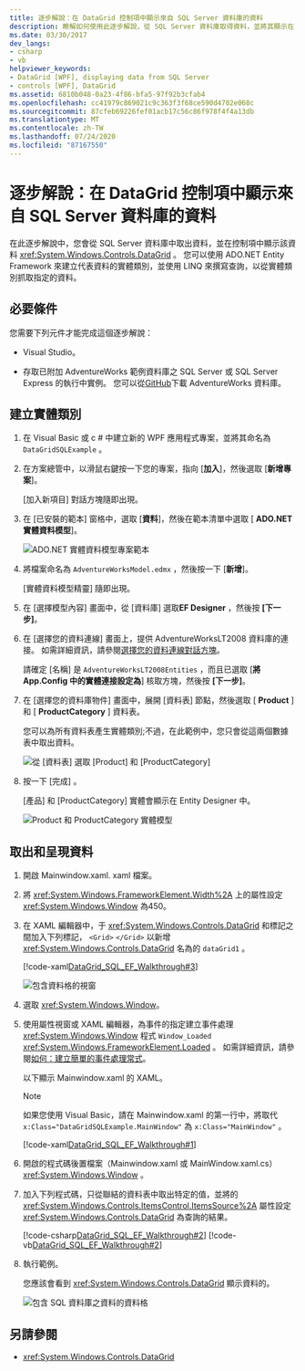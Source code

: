 ```yaml
---
title: 逐步解說：在 DataGrid 控制項中顯示來自 SQL Server 資料庫的資料
description: 瞭解如何使用此逐步解說，從 SQL Server 資料庫取得資料，並將其顯示在 Windows Presentation Foundation DataGrid 控制項中。
ms.date: 03/30/2017
dev_langs:
- csharp
- vb
helpviewer_keywords:
- DataGrid [WPF], displaying data from SQL Server
- controls [WPF], DataGrid
ms.assetid: 6810b048-0a23-4f86-bfa5-97f92b3cfab4
ms.openlocfilehash: cc41979c869021c9c363f3f68ce590d4702e068c
ms.sourcegitcommit: 87cfeb69226fef01acb17c56c86f978f4f4a13db
ms.translationtype: MT
ms.contentlocale: zh-TW
ms.lasthandoff: 07/24/2020
ms.locfileid: "87167550"
---
```

# <a name="walkthrough-display-data-from-a-sql-server-database-in-a-datagrid-control"></a>逐步解說：在 DataGrid 控制項中顯示來自 SQL Server 資料庫的資料

在此逐步解說中，您會從 SQL Server 資料庫中取出資料，並在控制項中顯示該資料 <xref:System.Windows.Controls.DataGrid> 。 您可以使用 ADO.NET Entity Framework 來建立代表資料的實體類別，並使用 LINQ 來撰寫查詢，以從實體類別抓取指定的資料。

## <a name="prerequisites"></a>必要條件

您需要下列元件才能完成這個逐步解說：

- Visual Studio。

- 存取已附加 AdventureWorks 範例資料庫之 SQL Server 或 SQL Server Express 的執行中實例。 您可以從[GitHub](https://github.com/Microsoft/sql-server-samples/releases)下載 AdventureWorks 資料庫。

## <a name="create-entity-classes"></a>建立實體類別

1. 在 Visual Basic 或 c # 中建立新的 WPF 應用程式專案，並將其命名為 `DataGridSQLExample` 。

2. 在方案總管中，以滑鼠右鍵按一下您的專案，指向 [**加入**]，然後選取 [**新增專案**]。

     [加入新項目] 對話方塊隨即出現。

3. 在 [已安裝的範本] 窗格中，選取 [**資料**]，然後在範本清單中選取 [ **ADO.NET 實體資料模型**]。

     ![ADO.NET 實體資料模型專案範本](../../wcf/feature-details/media/ado-net-entity-data-model-item-template.png)

4. 將檔案命名為 `AdventureWorksModel.edmx` ，然後按一下 [**新增**]。

     [實體資料模型精靈] 隨即出現。

5. 在 [選擇模型內容] 畫面中，從 [資料庫] 選取**EF Designer** ，然後按 **[下一步]**。

6. 在 [選擇您的資料連線] 畫面上，提供 AdventureWorksLT2008 資料庫的連接。 如需詳細資訊，請參閱[選擇您的資料連線對話方塊](https://docs.microsoft.com/previous-versions/dotnet/netframework-4.0/bb399244(v=vs.100))。

    請確定 [名稱] 是 `AdventureWorksLT2008Entities` ，而且已選取 [**將 App.Config 中的實體連接設定為**] 核取方塊，然後按 **[下一步]**。

7. 在 [選擇您的資料庫物件] 畫面中，展開 [資料表] 節點，然後選取 [ **Product** ] 和 [ **ProductCategory** ] 資料表。

     您可以為所有資料表產生實體類別;不過，在此範例中，您只會從這兩個數據表中取出資料。

     ![從 [資料表] 選取 [Product] 和 [ProductCategory]](./media/datagrid-sql-ef-step4.png "DataGrid_SQL_EF_Step4")

8. 按一下 [完成] 。

     [產品] 和 [ProductCategory] 實體會顯示在 Entity Designer 中。

     ![Product 和 ProductCategory 實體模型](./media/datagrid-sql-ef-step5.png "DataGrid_SQL_EF_Step5")

## <a name="retrieve-and-present-the-data"></a>取出和呈現資料

1. 開啟 Mainwindow.xaml. xaml 檔案。

2. 將 <xref:System.Windows.FrameworkElement.Width%2A> 上的屬性設定 <xref:System.Windows.Window> 為450。

3. 在 XAML 編輯器中，于 <xref:System.Windows.Controls.DataGrid> 和標記之間加入下列標記， `<Grid>` `</Grid>` 以新增 <xref:System.Windows.Controls.DataGrid> 名為的 `dataGrid1` 。

     [!code-xaml[DataGrid_SQL_EF_Walkthrough#3](~/samples/snippets/csharp/VS_Snippets_Wpf/DataGrid_SQL_EF_Walkthrough/CS/MainWindow.xaml#3)]

     ![包含資料格的視窗](./media/datagrid-sql-ef-step6.png "DataGrid_SQL_EF_Step6")

4. 選取 <xref:System.Windows.Window>。

5. 使用屬性視窗或 XAML 編輯器，為事件的指定建立事件處理 <xref:System.Windows.Window> 程式 `Window_Loaded` <xref:System.Windows.FrameworkElement.Loaded> 。 如需詳細資訊，請參閱[如何：建立簡單的事件處理常式](https://docs.microsoft.com/previous-versions/visualstudio/visual-studio-2010/bb675300(v=vs.100))。

     以下顯示 Mainwindow.xaml 的 XAML。

    > [!NOTE]
    > 如果您使用 Visual Basic，請在 Mainwindow.xaml 的第一行中，將取代 `x:Class="DataGridSQLExample.MainWindow"` 為 `x:Class="MainWindow"` 。

     [!code-xaml[DataGrid_SQL_EF_Walkthrough#1](~/samples/snippets/csharp/VS_Snippets_Wpf/DataGrid_SQL_EF_Walkthrough/CS/MainWindow.xaml#1)]

6. 開啟的程式碼後置檔案（Mainwindow.xaml 或 MainWindow.xaml.cs） <xref:System.Windows.Window> 。

7. 加入下列程式碼，只從聯結的資料表中取出特定的值，並將的 <xref:System.Windows.Controls.ItemsControl.ItemsSource%2A> 屬性設定 <xref:System.Windows.Controls.DataGrid> 為查詢的結果。

     [!code-csharp[DataGrid_SQL_EF_Walkthrough#2](~/samples/snippets/csharp/VS_Snippets_Wpf/DataGrid_SQL_EF_Walkthrough/CS/MainWindow.xaml.cs#2)]
     [!code-vb[DataGrid_SQL_EF_Walkthrough#2](~/samples/snippets/visualbasic/VS_Snippets_Wpf/DataGrid_SQL_EF_Walkthrough/VB/MainWindow.xaml.vb#2)]

8. 執行範例。

     您應該會看到 <xref:System.Windows.Controls.DataGrid> 顯示資料的。

     ![包含 SQL 資料庫之資料的資料格](./media/datagrid-sql-ef-step7.png "DataGrid_SQL_EF_Step7")

## <a name="see-also"></a>另請參閱

- <xref:System.Windows.Controls.DataGrid>
